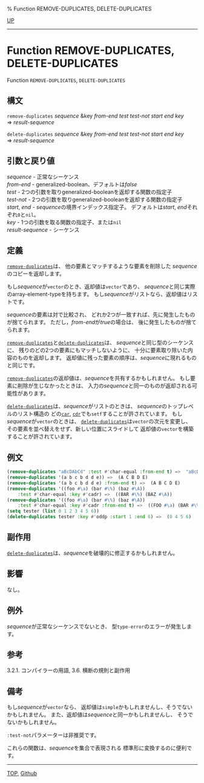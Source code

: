 % Function REMOVE-DUPLICATES, DELETE-DUPLICATES

[UP](17.3.html)  

---

# Function REMOVE-DUPLICATES, DELETE-DUPLICATES


Function `REMOVE-DUPLICATES`, `DELETE-DUPLICATES`


## 構文

`remove-duplicates` *sequence*
 &key *from-end* *test* *test-not* *start* *end* *key*  
=> *result-sequence*

`delete-duplicates` *sequence*
 &key *from-end* *test* *test-not* *start* *end* *key*  
=> *result-sequence*


## 引数と戻り値

*sequence* - 正常なシーケンス  
*from-end* - generalized-boolean、デフォルトは*false*  
*test* - 2つの引数を取りgeneralized-booleanを返却する関数の指定子  
*test-not* - 2つの引数を取りgeneralized-booleanを返却する関数の指定子  
*start*, *end* - *sequence*の境界インデックス指定子。
デフォルトは*start*, *end*それぞれ`0`と`nil`。  
*key* - 1つの引数を取る関数の指定子、または`nil`  
*result-sequence* - シーケンス


## 定義

[`remove-duplicates`](17.3.remove-duplicates.html)は、
他の要素とマッチするような要素を削除した
*sequence*のコピーを返却します。

もし*sequence*が`vector`のとき、返却値は`vector`であり、
*sequence*と同じ実際のarray-element-typeを持ちます。
もし*sequence*がリストなら、返却値はリストです。

*sequence*の要素は対で比較され、
どれか2つが一致すれば、先に発生したものが捨てられます。
ただし，*from-end*が*true*の場合は、
後に発生したものが捨てられます。

[`remove-duplicates`](17.3.remove-duplicates.html)と[`delete-duplicates`](17.3.remove-duplicates.html)は、
*sequence*と同じ型のシーケンスに、
残りのどの2つの要素にもマッチしないように、
十分に要素取り除いた内容のものを返却します。
返却値に残った要素の順序は、*sequence*に現れるものと同じです。

[`remove-duplicates`](17.3.remove-duplicates.html)の返却値は、*sequence*を共有するかもしれません。
もし要素に削除が生じなかったときは、
入力の*sequence*と同一のものが返却される可能性があります。

[`delete-duplicates`](17.3.remove-duplicates.html)は、*sequence*がリストのときは、
*sequence*のトップレベルのリスト構造の
どの[`car`](14.2.car.html), [`cdr`](14.2.car.html)でも`setf`することが許されています。
もし*sequence*が`vector`のときは、
[`delete-duplicates`](17.3.remove-duplicates.html)は`vector`の次元を変更し、
その要素を並べ替えをせず、新しい位置にスライドして
返却値の`vector`を構築することが許されています。


## 例文

```lisp
(remove-duplicates "aBcDAbCd" :test #'char-equal :from-end t) =>  "aBcD"
(remove-duplicates '(a b c b d d e)) =>  (A C B D E)
(remove-duplicates '(a b c b d d e) :from-end t) =>  (A B C D E)
(remove-duplicates '((foo #\a) (bar #\%) (baz #\A))
    :test #'char-equal :key #'cadr) =>  ((BAR #\%) (BAZ #\A))
(remove-duplicates '((foo #\a) (bar #\%) (baz #\A)) 
    :test #'char-equal :key #'cadr :from-end t) =>  ((FOO #\a) (BAR #\%))
(setq tester (list 0 1 2 3 4 5 6))
(delete-duplicates tester :key #'oddp :start 1 :end 6) =>  (0 4 5 6)
```


## 副作用

[`delete-duplicates`](17.3.remove-duplicates.html)は、*sequence*を破壊的に修正するかもしれません。



## 影響

なし。


## 例外

*sequence*が正常なシーケンスでないとき、
型`type-error`のエラーが発生します。


## 参考

3.2.1. コンパイラーの用語,
3.6. 横断の規則と副作用


## 備考

もし*sequence*が`vector`なら、
返却値は`simple`かもしれませんし、そうでないかもしれません。
また、返却値は*sequence*と同一かもしれませんし、
そうでないかもしれません。

`:test-not`パラメーターは非推奨です。

これらの関数は、*sequence*を集合で表現される
標準形に変換するのに便利です。


---
[TOP](index.html),  [Github](https://github.com/nptcl/npt-japanese)

